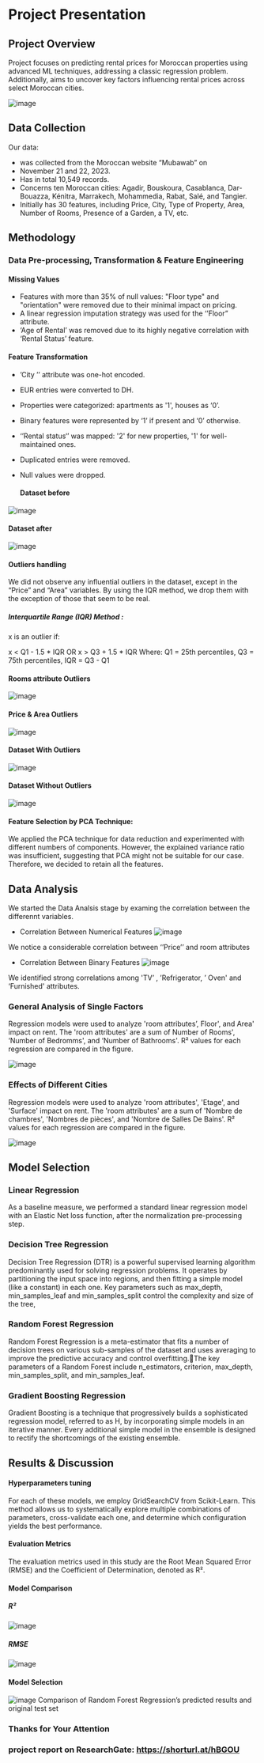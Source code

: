 # Project Presentation 
## Project Overview
Project focuses on predicting rental prices for Moroccan properties using advanced ML techniques, addressing a classic regression problem. Additionally, aims to uncover key factors influencing rental prices across select Moroccan cities.



![image](src/screenshots/1.png)


## Data Collection
Our data:
 - was collected from the Moroccan website “Mubawab” on 
 - November 21 and 22, 2023.
 - Has in total 10,549 records. 
 - Concerns ten Moroccan cities: Agadir, Bouskoura, Casablanca, Dar-Bouazza, Kénitra, Marrakech, Mohammedia, Rabat, Salé, and Tangier.
 - Initially has 30 features, including Price, City, Type of Property, Area, Number of Rooms, Presence of a Garden, a TV, etc.


## Methodology
### Data Pre-processing, Transformation & Feature Engineering

#### Missing Values
- Features with more than 35% of null values:
"Floor type" and "orientation" were removed due to their minimal impact on pricing.
- A linear regression imputation strategy was used for the ‘’Floor” attribute.
- ‘Age of Rental’ was removed due to its highly negative correlation with ‘Rental Status’ feature.

#### Feature Transformation
- ’City ’’ attribute was one-hot encoded.

- EUR entries were converted to DH.

- Properties were categorized: apartments as '1', houses as ‘0’.

- Binary features were represented by ‘1’ if present and ‘0’ otherwise.

- ‘’Rental status‘’ was mapped: '2' for new properties, '1' for well-maintained ones.

- Duplicated entries were removed.

- Null values were dropped.

  #### Dataset before
![image](src/screenshots/2.png)

 #### Dataset after
![image](src/screenshots/3.png)

#### Outliers handling
We did not observe any influential outliers in the dataset, except in the “Price” and “Area” variables. By using the IQR method, we drop them with the exception of those that seem to be real.

##### Interquartile Range (IQR) Method :

x is an outlier if:

x < Q1 - 1.5  * IQR    OR    x >  Q3 + 1.5  * IQR       Where:
Q1   = 25th percentiles,  Q3   = 75th percentiles,      IQR = Q3   -  Q1

#### Rooms attribute Outliers
![image](src/screenshots/4.png)


#### Price & Area Outliers
![image](src/screenshots/5.png)


#### Dataset With Outliers
![image](src/screenshots/6.png)

#### Dataset Without Outliers
![image](src/screenshots/7.png)

#### Feature Selection by PCA Technique:
We applied the PCA technique for data reduction and experimented with different numbers of components. However, the explained variance ratio was insufficient, suggesting that PCA might not be suitable for our case. Therefore, we decided to retain all the features.

## Data Analysis

We started the Data Analsis stage by examing the correlation between the differennt variables.
- Correlation Between Numerical Features
![image](src/screenshots/8.png)

 We notice a considerable correlation between ‘’Price’’ and room attributes

- Correlation Between Binary Features
![image](src/screenshots/9.png)

We identified strong correlations among 'TV’ , ’Refrigerator, ’ Oven'  and ‘Furnished' attributes.

### General Analysis of Single Factors
Regression models were used to analyze 'room attributes’, Floor', and Area' impact on rent. The 'room attributes' are a sum of Number of Rooms', ‘Number of Bedromms', and ‘Number of Bathrooms'. R² values for each regression are compared in the figure.

![image](src/screenshots/10.png)

### Effects of Different Cities
Regression models were used to analyze 'room attributes', 'Etage', and 'Surface' impact on rent. The 'room attributes' are a sum of 'Nombre de chambres', 'Nombres de pièces', and 'Nombre de Salles De Bains'. R² values for each regression are compared in the figure.

![image](src/screenshots/11.png)


## Model Selection

### Linear Regression
As a baseline measure, we performed a standard linear regression model with an Elastic Net loss function, after  the normalization pre-processing step.

### Decision Tree Regression
Decision Tree Regression (DTR) is a powerful supervised learning algorithm predominantly used for solving regression problems. It operates by partitioning the input space into regions, and then fitting a simple model (like a constant) in each one. Key parameters such as max_depth, min_samples_leaf and min_samples_split control the complexity and size of the tree, 

### Random Forest Regression
Random Forest Regression is a meta-estimator that fits a number of decision trees on various sub-samples of the dataset and uses averaging to improve the predictive accuracy and control overfitting.The key parameters of a Random Forest include n_estimators, criterion, max_depth, min_samples_split, and min_samples_leaf.

### Gradient Boosting Regression
Gradient Boosting is a technique that progressively builds a sophisticated regression model, referred to as H, by incorporating simple models in an iterative manner. Every additional simple model in the ensemble is designed to rectify the shortcomings of the existing ensemble.


## Results & Discussion

#### Hyperparameters tuning
For each of these models, we employ GridSearchCV from Scikit-Learn. This method allows us to systematically explore multiple combinations of parameters, cross-validate each one, and determine which configuration yields the best performance.

#### Evaluation Metrics
The evaluation metrics used in this study are the Root Mean Squared Error (RMSE) and the Coefficient of Determination, denoted as R². 

#### Model Comparison
##### R²
![image](src/screenshots/12.png)

##### RMSE 
![image](src/screenshots/13.png)

#### Model Selection
![image](src/screenshots/14.png)
Comparison of Random Forest Regression’s predicted results and original test set

### Thanks for Your Attention

### project report on ResearchGate: https://shorturl.at/hBGOU

